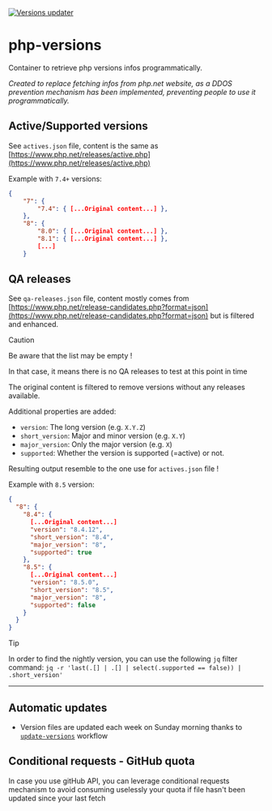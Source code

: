 [![Versions updater](https://github.com/yoanm/php-versions/actions/workflows/update-versions.yml/badge.svg?branch=master)](https://github.com/yoanm/php-versions/actions/workflows/update-versions.yml)

# php-versions
Container to retrieve php versions infos programmatically.

_Created to replace fetching infos from php.net website, as a DDOS prevention mechanism has been implemented, preventing people to use it programmatically._

## Active/Supported versions
See `actives.json` file, content is the same as [https://www.php.net/releases/active.php](https://www.php.net/releases/active.php)

Example with `7.4+` versions:
```json
{
    "7": {
        "7.4": { [...Original content...] },
    },
    "8": {
        "8.0": { [...Original content...] },
        "8.1": { [...Original content...] },
        [...]
    }
```

## QA releases
See `qa-releases.json` file, content mostly comes from [https://www.php.net/release-candidates.php?format=json](https://www.php.net/release-candidates.php?format=json) but is filtered and enhanced.

> [!CAUTION]
> 
> Be aware that the list may be empty !
> 
> In that case, it means there is no QA releases to test at this point in time


The original content is filtered to remove versions without any releases available.

Additional properties are added:
- `version`: The long version (e.g. `X.Y.Z`)
- `short_version`: Major and minor version (e.g. `X.Y`)
- `major_version`: Only the major version (e.g. `X`)
- `supported`: Whether the version is supported (=active) or not.

Resulting output resemble to the one use for `actives.json` file !

Example with `8.5` version:
```json
{
  "8": {
    "8.4": {
      [...Original content...]
      "version": "8.4.12",
      "short_version": "8.4",
      "major_version": "8",
      "supported": true
    },
    "8.5": {
      [...Original content...]
      "version": "8.5.0",
      "short_version": "8.5",
      "major_version": "8",
      "supported": false
    }
  }
}
```

> [!TIP]
>
> In order to find the nightly version, you can use the following `jq` filter command: `jq -r 'last(.[] | .[] | select(.supported == false)) | .short_version'`
>

<hr/>

## Automatic updates

- Version files are updated each week on Sunday morning thanks to [`update-versions`](./.github/workflows/update-versions.yml) workflow

## Conditional requests - GitHub quota

In case you use gitHub API, you can leverage conditional requests mechanism to avoid consuming uselessly your quota if file hasn't been updated since your last fetch

